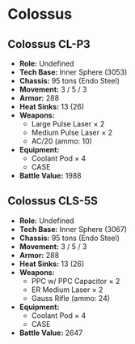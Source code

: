 # Colossus
## Colossus CL-P3
- **Role:** Undefined
- **Tech Base:** Inner Sphere (3053)
- **Chassis:** 95 tons (Endo Steel)
- **Movement:** 3 / 5 / 3
- **Armor:** 288
- **Heat Sinks:** 13 (26)
- **Weapons:**
  - Large Pulse Laser × 2
  - Medium Pulse Laser × 2
  - AC/20 (ammo: 10)
- **Equipment:**
  - Coolant Pod × 4
  - CASE
- **Battle Value:** 1988

## Colossus CLS-5S
- **Role:** Undefined
- **Tech Base:** Inner Sphere (3067)
- **Chassis:** 95 tons (Endo Steel)
- **Movement:** 3 / 5 / 3
- **Armor:** 288
- **Heat Sinks:** 13 (26)
- **Weapons:**
  - PPC w/ PPC Capacitor × 2
  - ER Medium Laser × 2
  - Gauss Rifle (ammo: 24)
- **Equipment:**
  - Coolant Pod × 4
  - CASE
- **Battle Value:** 2647

